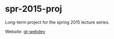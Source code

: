 # spr-2015-proj
Long-term project for the spring 2015 lecture series.

Website: [gt-webdev](http://www.ccorgs.com/orgs/webdev)
